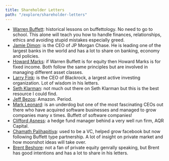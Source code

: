 ```yaml
---
title: Shareholder Letters
path: "/explore/shareholder-letters"
---
```


- [Warren Buffett](http://www.berkshirehathaway.com): historical lessons on buffettology. No need to go to school. This alone will teach you how to handle finances, relationships, ethics and avoiding stupid mistakes especially greed.
- [Jamie Dimon](https://www.jpmorganchase.com/corporate/investor-relations/annual-report-proxy.htm): is the CEO of JP Morgan Chase. He is leading one of the largest banks in the world and has a lot to share on banking, economy and policies.
- [Howard Marks](https://www.oaktreecapital.com/insights/howard-marks-memos): if Warren Buffett is for equity then Howard Marks is for fixed income. Both follow the same principles but are involved in managing different asset classes.
- [Larry Fink](https://www.blackrock.com/corporate/investor-relations/larry-fink-chairmans-letter): is the CEO of Blackrock, a largest active investing organization. Lot of wisdom in his letters.
- [Seth Klarman](http://1icz9g2sdfe31jz0lglwdu48.wpengine.netdna-cdn.com/wp-content/uploads/2012/09/Seth-Klarman-Baupost-Group-Letters.pdf): not much out there on Seth Klarman but this is the best resource I could find.
- [Jeff Bezos](https://ir.aboutamazon.com/annual-reports): Amazon. Period.
- [Mark Leonard](https://www.csisoftware.com/category/pres-letters/): is an underdog but one of the most fascinating CEOs out there who have acquired software businesses and managed to grow companies many x times. Buffett of software companies!
- [Clifford Asness](https://papers.ssrn.com/sol3/cf_dev/AbsByAuth.cfm?per_id=77768): a hedge fund manager behind a very well run firm, AQR Capital.
- [Chamath Palihapitiya](https://www.socialcapital.com/annual-letters/): used to be a VC, helped grow facebook but now following Buffett type partnership. A lot of insight on private market and how moonshot ideas will take over.
- [Brent Beshore](https://www.adventur.es/annual-letters/): not a fan of private equity genrally speaking, but Brent has good intentions and has a lot to share in his letters.